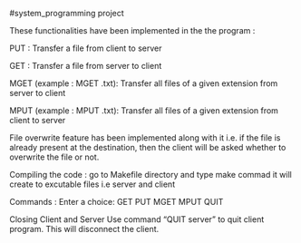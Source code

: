 #system_programming project

These functionalities have been implemented in the the program :

PUT : Transfer a file from client to server

GET : Transfer a file from server to client

MGET (example : MGET .txt): Transfer all files of a given extension from server to client

MPUT (example : MPUT .txt): Transfer all files of a given extension from client to server

File overwrite feature has been implemented along with it i.e. if the file is already present at the destination, then the client will be asked whether to overwrite the file or not.

Compiling the code :
go to Makefile directory and type make commad it will create to excutable files i.e server and client 

Commands : Enter a choice: GET PUT MGET MPUT QUIT

Closing Client and Server Use command “QUIT server” to quit client program. This will disconnect the client. 
